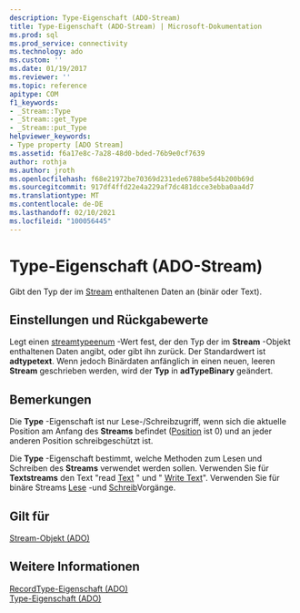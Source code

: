 ```yaml
---
description: Type-Eigenschaft (ADO-Stream)
title: Type-Eigenschaft (ADO-Stream) | Microsoft-Dokumentation
ms.prod: sql
ms.prod_service: connectivity
ms.technology: ado
ms.custom: ''
ms.date: 01/19/2017
ms.reviewer: ''
ms.topic: reference
apitype: COM
f1_keywords:
- _Stream::Type
- _Stream::get_Type
- _Stream::put_Type
helpviewer_keywords:
- Type property [ADO Stream]
ms.assetid: f6a17e8c-7a28-48d0-bded-76b9e0cf7639
author: rothja
ms.author: jroth
ms.openlocfilehash: f68e21972be70369d231ede6788be5d4b200b69d
ms.sourcegitcommit: 917df4ffd22e4a229af7dc481dcce3ebba0aa4d7
ms.translationtype: MT
ms.contentlocale: de-DE
ms.lasthandoff: 02/10/2021
ms.locfileid: "100056445"
---
```

# <a name="type-property-ado-stream"></a>Type-Eigenschaft (ADO-Stream)
Gibt den Typ der im [Stream](./stream-object-ado.md) enthaltenen Daten an (binär oder Text).  
  
## <a name="settings-and-return-values"></a>Einstellungen und Rückgabewerte  
 Legt einen [streamtypeenum](./streamtypeenum.md) -Wert fest, der den Typ der im **Stream** -Objekt enthaltenen Daten angibt, oder gibt ihn zurück. Der Standardwert ist **adtypetext**. Wenn jedoch Binärdaten anfänglich in einen neuen, leeren **Stream** geschrieben werden, wird der **Typ** in **adTypeBinary** geändert.  
  
## <a name="remarks"></a>Bemerkungen  
 Die **Type** -Eigenschaft ist nur Lese-/Schreibzugriff, wenn sich die aktuelle Position am Anfang des **Streams** befindet ([Position](./position-property-ado.md) ist 0) und an jeder anderen Position schreibgeschützt ist.  
  
 Die **Type** -Eigenschaft bestimmt, welche Methoden zum Lesen und Schreiben des **Streams** verwendet werden sollen. Verwenden Sie für **Textstreams** den Text "read [Text](./readtext-method.md) " und " [Write Text](./writetext-method.md)". Verwenden Sie für binäre Streams [Lese](./read-method.md) -und [Schreib](./write-method.md)Vorgänge.  
  
## <a name="applies-to"></a>Gilt für  
 [Stream-Objekt (ADO)](./stream-object-ado.md)  
  
## <a name="see-also"></a>Weitere Informationen  
 [RecordType-Eigenschaft (ADO)](./recordtype-property-ado.md)   
 [Type-Eigenschaft (ADO)](./type-property-ado.md)